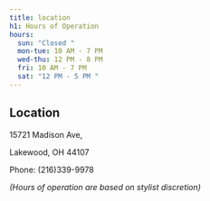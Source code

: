 ```yaml
---
title: location
h1: Hours of Operation
hours:
  sun: "Closed "
  mon-tue: 10 AM - 7 PM
  wed-thu: 12 PM - 8 PM
  fri: 10 AM - 7 PM
  sat: "12 PM - 5 PM "
---
```

## Location

15721 Madison Ave, 

Lakewood, OH 44107

Phone: (216)339-9978



*(Hours of operation are based on stylist discretion)*